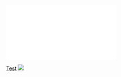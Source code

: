 ![](../../../../../../../img/onload/../../r89shi/r89shi.github.io/blob/master/teste.js?w=10)

<a href=# download="../../../../../../../img/onload/../../r89shi/r89shi.github.io/blob/master/teste.js">Test</a>
<img referrerpolicy="no-referrer" src="../../../../../../../img/onload/../../r89shi/r89shi.github.io/blob/master/teste.js">

